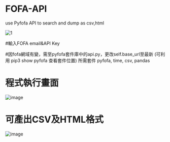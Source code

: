 # FOFA-API
use Pyfofa API to search and dump as csv,html

![1](https://user-images.githubusercontent.com/31869213/159216529-f7e01d23-484d-45e8-96fd-3de4a44f2cdb.PNG)


#輸入FOFA email&API Key

#因fofa網域有變，需至pyfofa套件庫中的api.py，更改self.base_url至最新
(可利用 pip3 show pyfofa 查看套件位置)
所需套件 pyfofa, time, csv, pandas

# 程式執行畫面
![image](https://user-images.githubusercontent.com/31869213/173482410-fbda1f32-ef3a-4043-b94c-8eaa5e716e4d.png)

# 可產出CSV及HTML格式
![image](https://user-images.githubusercontent.com/31869213/173482617-a61a8dae-f9fc-48a7-8fc3-e9d4417af3c1.png)
